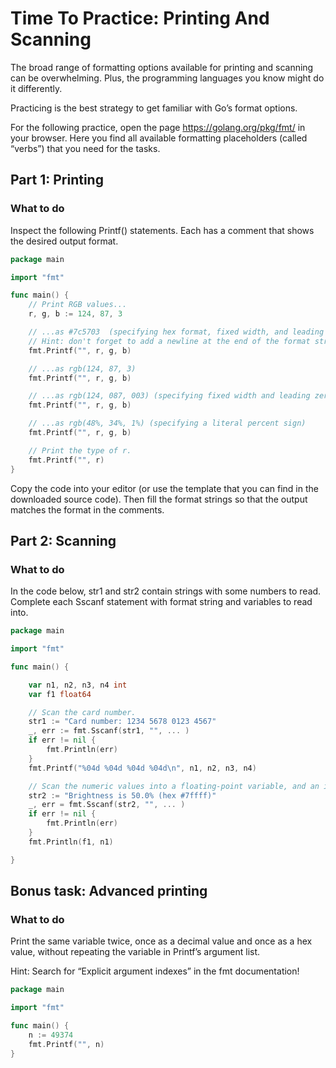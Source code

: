# Time To Practice: Printing And Scanning

The broad range of formatting options available for printing and scanning can be overwhelming. Plus, the programming
languages you know might do it differently.

Practicing is the best strategy to get familiar with Go’s format options.

For the following practice, open the page https://golang.org/pkg/fmt/ in your browser. Here you find all available formatting placeholders (called “verbs”) that you need for the tasks.

## Part 1: Printing

### What to do

Inspect the following Printf() statements. Each has a comment that shows the desired output format.

```go
package main

import "fmt"

func main() {
	// Print RGB values...
	r, g, b := 124, 87, 3

	// ...as #7c5703  (specifying hex format, fixed width, and leading zeroes)
	// Hint: don't forget to add a newline at the end of the format string.
	fmt.Printf("", r, g, b)

	// ...as rgb(124, 87, 3)
	fmt.Printf("", r, g, b)

	// ...as rgb(124, 087, 003) (specifying fixed width and leading zeroes)
	fmt.Printf("", r, g, b)

	// ...as rgb(48%, 34%, 1%) (specifying a literal percent sign)
	fmt.Printf("", r, g, b)

	// Print the type of r.
	fmt.Printf("", r)
}
```

Copy the code into your editor (or use the template that you can find in the downloaded source code). Then fill the
format strings so that the output matches the format in the comments.

## Part 2: Scanning
### What to do
In the code below, str1 and str2 contain strings with some numbers to read. Complete each Sscanf statement with format
string and variables to read into.

```go
package main

import "fmt"

func main() {

    var n1, n2, n3, n4 int
    var f1 float64

    // Scan the card number.
    str1 := "Card number: 1234 5678 0123 4567"
    _, err := fmt.Sscanf(str1, "", ... )
    if err != nil {
        fmt.Println(err)
    }
    fmt.Printf("%04d %04d %04d %04d\n", n1, n2, n3, n4)

    // Scan the numeric values into a floating-point variable, and an integer.
    str2 := "Brightness is 50.0% (hex #7ffff)"
    _, err = fmt.Sscanf(str2, "", ... )
    if err != nil {
        fmt.Println(err)
    }
    fmt.Println(f1, n1)

}
```
## Bonus task: Advanced printing
### What to do
Print the same variable twice, once as a decimal value and once as a hex value, without repeating the variable in
Printf’s argument list.

Hint: Search for “Explicit argument indexes” in the fmt documentation!

```go
package main

import "fmt"

func main() {
	n := 49374
	fmt.Printf("", n)
}
```
